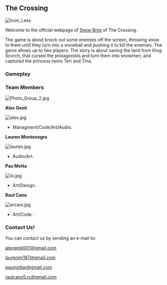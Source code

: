 ## **The Crossing**

![Icon_Less](https://github.com/paumotta/snow_Bros_Website/blob/master/FOTOS/Icon_Less.jpg)

Welcome to the official webpage of [Snow Bros](https://github.com/alexgesti/Snow-Bros.-Nick-and-Tom) of The Crossing.

The game is about knock out some enemies off the screen, throwing snow to them until they turn into a snowball and pushing it to kill the enemies. The game allows up to two players.
The story is about saving the land from King Scorch, that cursed the protagonists and turn them into snowmen, and captured the princess twins Teri and Tina.

### Gameplay






### Team Members

![Photo_Group_2.jpg](https://github.com/paumotta/snow_Bros_Website/blob/master/FOTOS/Photo_Group_2.jpg)

**Alex Gesti**

![alex.jpg](https://github.com/paumotta/snow_Bros_Website/blob/master/FOTOS/alex.jpg)

+ Managment/Code/Art/Audio.

 
**Lauren Montenegro**  

![lauren.jpg](https://github.com/paumotta/snow_Bros_Website/blob/master/FOTOS/lauren.jpg)

+ Audio/Art.


**Pau Motta** 

![io.jpg](https://github.com/paumotta/snow_Bros_Website/blob/master/FOTOS/io.jpg)
+ Art/Design.


**Raul Cano**

![ercani.jpg](https://github.com/paumotta/snow_Bros_Website/blob/master/FOTOS/ercani.jpg)
+ Art/Code.




### Contact Us!

You can contact us by sending an e-mail to:

alexgesti001@gmail.com

laurenmj187@gmail.com

paumottar@gmail.com

raulcano5.rc@gmail.com
